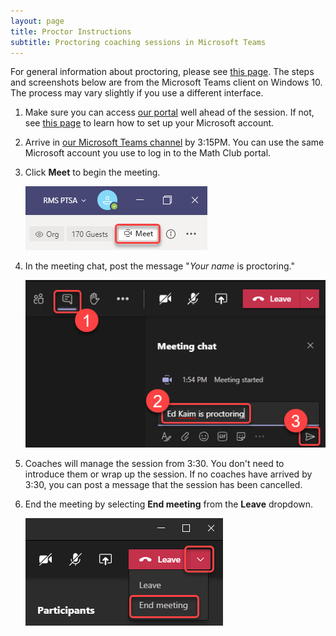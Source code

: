 ```yaml
---
layout: page
title: Proctor Instructions
subtitle: Proctoring coaching sessions in Microsoft Teams
---
```


For general information about proctoring, please see [this page](parents). The steps and screenshots below are from the Microsoft Teams client on Windows 10. The process may vary slightly if you use a different interface.

1. Make sure you can access [our portal](https://rmsptsa.sharepoint.com/sites/MathClub) well ahead of the session. If not, see [this page](/portal) to learn how to set up your Microsoft account.

1. Arrive in <a href="https://teams.microsoft.com/l/channel/19%3a732a7f9358af4a37affd3f56a592fbee%40thread.tacv2/General?groupId=1820c33d-ed0b-4685-9f38-c1b24c841dad&tenantId=f2d61132-f6d6-42d2-b97f-caa2960fb0f7" target="_blank">our Microsoft Teams channel</a> by 3:15PM. You can use the same Microsoft account you use to log in to the Math Club portal.

1. Click **Meet** to begin the meeting.

    ![Starting a Teams meeting](img/start-teams-meeting.png)

1. In the meeting chat, post the message "*Your name* is proctoring."

    ![Posting a Teams message](img/post-teams-message.png)

1. Coaches will manage the session from 3:30. You don't need to introduce them or wrap up the session. If no coaches have arrived by 3:30, you can post a message that the session has been cancelled.

1. End the meeting by selecting **End meeting** from the **Leave** dropdown.

    ![Ending a Teams meeting](img/end-teams-meeting.png)
